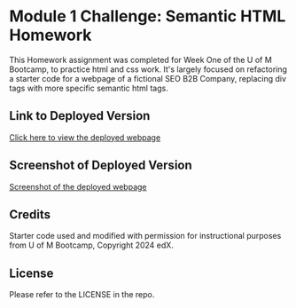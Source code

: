 # Module 1 Challenge: Semantic HTML Homework

This Homework assignment was completed for Week One of the U of M Bootcamp, to practice html and css work. It's largely focused on refactoring a starter code for a webpage of a fictional SEO B2B Company, replacing div tags with more specific semantic html tags.

## Link to Deployed Version
[Click here to view the deployed webpage](https://floatingpoint-exaflop.github.io/semantic-html)

## Screenshot of Deployed Version
[Screenshot of the deployed webpage](./assets/images/deployed-screenshot.png)

## Credits

Starter code used and modified with permission for instructional purposes from U of M Bootcamp, Copyright 2024 edX.

## License

Please refer to the LICENSE in the repo.